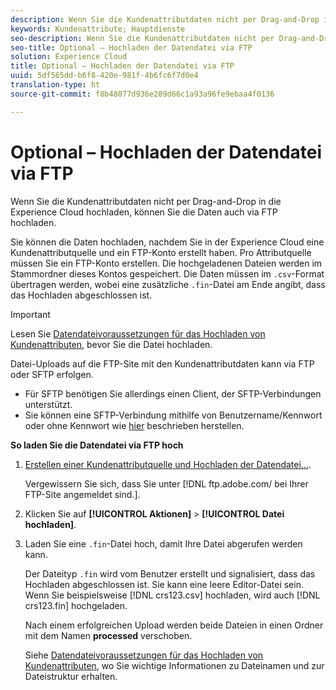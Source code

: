 ```yaml
---
description: Wenn Sie die Kundenattributdaten nicht per Drag-and-Drop in die Experience Cloud hochladen, können Sie die Daten auch via FTP hochladen.
keywords: Kundenattribute; Hauptdienste
seo-description: Wenn Sie die Kundenattributdaten nicht per Drag-and-Drop in die Experience Cloud hochladen, können Sie die Daten auch via FTP hochladen.
seo-title: Optional – Hochladen der Datendatei via FTP
solution: Experience Cloud
title: Optional – Hochladen der Datendatei via FTP
uuid: 5df565dd-b6f8-420e-981f-4b6fc6f7d0e4
translation-type: ht
source-git-commit: f8b48077d936e289d66c1a93a96fe9ebaa4f0136

---
```



# Optional – Hochladen der Datendatei via FTP

Wenn Sie die Kundenattributdaten nicht per Drag-and-Drop in die Experience Cloud hochladen, können Sie die Daten auch via FTP hochladen.

Sie können die Daten hochladen, nachdem Sie in der Experience Cloud eine Kundenattributquelle und ein FTP-Konto erstellt haben. Pro Attributquelle müssen Sie ein FTP-Konto erstellen. Die hochgeladenen Dateien werden im Stammordner dieses Kontos gespeichert. Die Daten müssen im `.csv`-Format übertragen werden, wobei eine zusätzliche `.fin`-Datei am Ende angibt, dass das Hochladen abgeschlossen ist.

>[!IMPORTANT]
>
>Lesen Sie [Datendateivoraussetzungen für das Hochladen von Kundenattributen](../attributes/crs-data-file.md#concept_DE908F362DF24172BFEF48E1797DAF19), bevor Sie die Datei hochladen.


Datei-Uploads auf die FTP-Site mit den Kundenattributdaten kann via FTP oder SFTP erfolgen.

* Für SFTP benötigen Sie allerdings einen Client, der SFTP-Verbindungen unterstützt.
* Sie können eine SFTP-Verbindung mithilfe von Benutzername/Kennwort oder ohne Kennwort wie [hier](https://marketing.adobe.com/resources/help/de_DE/whitepapers/ftp/?f=ftp_sftp_cert_auth) beschrieben herstellen.



<!-- <p>Error states - get with Matt and Dave </p> 
<p>What are the most common reasons for doing this? Retail? Do a use case example, then show an AN example. </p> 
<p>You create one FTP per attribute source. Files go to the root folder in that account. The file type .fin is user-created. (For example, upload a .csv then a .fin of the same name, which signals you have completed the upload. https://wiki.corp.adobe.com/display/marketingcloud/Customer+Record+Services#CustomerRecordServices-FileFormats (leverage for doc). Possibly link from FTP File Reqs page to a help file about naming conventions. Need a new file type page for this. Similar content here: https://marketing.adobe.com/resources/help/en_US/reference/c_general_file_structure.html and here: https://marketing.adobe.com/resources/help/en_US/whitepapers/ftp/ftp_datasources.html </p> 
<p>Drag-n-drop and zip functionality for uploads - 1/21/2015. S/b less than 100 megs for drag and drop zip file. Fin file not required for drag/drop. </p> 
<p>Preview Data - shows the last upload (?) </p> 
<p>Need a link to the "instructions" on that information icon with the image. </p> 
<p>Workflow: Drag and drop, validate schema, configure subscription, save/activate. </p> -->
**So laden Sie die Datendatei via FTP hoch**

1. [Erstellen einer Kundenattributquelle und Hochladen der Datendatei...](../attributes/t-crs-usecase.md#task_BCC327B2A0EF4A1BBB2934013AB92B78).

   Vergewissern Sie sich, dass Sie unter [!DNL ftp.adobe.com/ bei Ihrer FTP-Site angemeldet sind.<sftpname>].

1. Klicken Sie auf **[!UICONTROL Aktionen]** &gt; **[!UICONTROL Datei hochladen]**.

1. Laden Sie eine `.fin`-Datei hoch, damit Ihre Datei abgerufen werden kann.

   Der Dateityp `.fin` wird vom Benutzer erstellt und signalisiert, dass das Hochladen abgeschlossen ist. Sie kann eine leere Editor-Datei sein. Wenn Sie beispielsweise [!DNL crs123.csv] hochladen, wird auch [!DNL crs123.fin] hochgeladen.

   Nach einem erfolgreichen Upload werden beide Dateien in einen Ordner mit dem Namen **processed** verschoben.


   Siehe  [Datendateivoraussetzungen für das Hochladen von Kundenattributen](../attributes/crs-data-file.md#concept_DE908F362DF24172BFEF48E1797DAF19), wo Sie wichtige Informationen zu Dateinamen und zur Dateistruktur erhalten.
